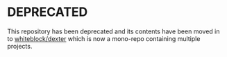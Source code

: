 # DEPRECATED

This repository has been deprecated and its contents have been moved in to [whiteblock/dexter](github.com/whiteblock/dexter) which is now a mono-repo containing multiple projects.
